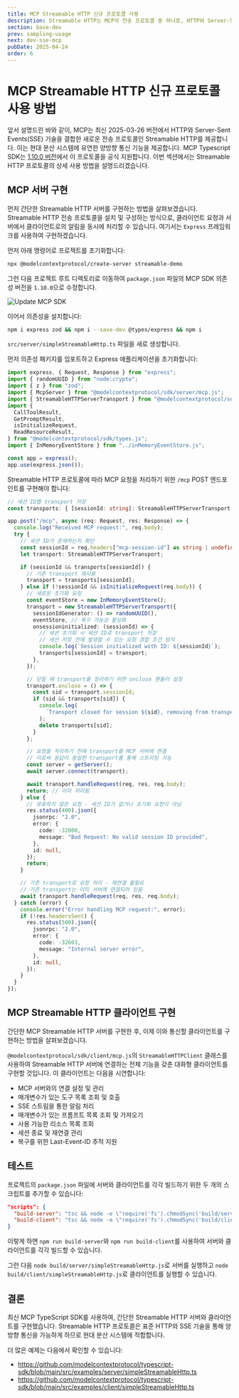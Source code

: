 ```yaml
---
title: MCP Streamable HTTP 신규 프로토콜 사용
description: Streamable HTTP는 MCP의 전송 프로토콜 중 하나로, HTTP와 Server-Sent Events(SSE) 기술을 결합하여 현대 분산 시스템에 유연한 양방향 통신 기능을 제공합니다. 이번 섹션에서는 Streamable HTTP 프로토콜 사용 방법을 소개합니다.
section: base-dev
prev: sampling-usage
next: dev-sse-mcp
pubDate: 2025-04-24
order: 6
---
```


# MCP Streamable HTTP 신규 프로토콜 사용 방법

앞서 설명드린 바와 같이, MCP는 최신 2025-03-26 버전에서 HTTP와 Server-Sent Events(SSE) 기술을 결합한 새로운 전송 프로토콜인 Streamable HTTP를 제공합니다. 이는 현대 분산 시스템에 유연한 양방향 통신 기능을 제공합니다. MCP Typescript SDK는 [1.10.0 버전](https://github.com/modelcontextprotocol/typescript-sdk/releases/tag/1.10.0)에서 이 프로토콜을 공식 지원합니다. 이번 섹션에서는 Streamable HTTP 프로토콜의 상세 사용 방법을 설명드리겠습니다.

## MCP 서버 구현

먼저 간단한 Streamable HTTP 서버를 구현하는 방법을 살펴보겠습니다. Streamable HTTP 전송 프로토콜을 설치 및 구성하는 방식으로, 클라이언트 요청과 서버에서 클라이언트로의 알림을 동시에 처리할 수 있습니다. 여기서는 `Express` 프레임워크를 사용하여 구현하겠습니다.

먼저 아래 명령어로 프로젝트를 초기화합니다:

```bash
npx @modelcontextprotocol/create-server streamable-demo
```

그런 다음 프로젝트 루트 디렉토리로 이동하여 `package.json` 파일의 MCP SDK 의존성 버전을 `1.10.0`으로 수정합니다.

![Update MCP SDK](/images/streamable-demo-update-sdk.png)

이어서 의존성을 설치합니다:

```bash
npm i express zod && npm i --save-dev @types/express && npm i
```

`src/server/simpleStreamableHttp.ts` 파일을 새로 생성합니다.

먼저 의존성 패키지를 임포트하고 Express 애플리케이션을 초기화합니다:

```typescript
import express, { Request, Response } from "express";
import { randomUUID } from "node:crypto";
import { z } from "zod";
import { McpServer } from "@modelcontextprotocol/sdk/server/mcp.js";
import { StreamableHTTPServerTransport } from "@modelcontextprotocol/sdk/server/streamableHttp.js";
import {
  CallToolResult,
  GetPromptResult,
  isInitializeRequest,
  ReadResourceResult,
} from "@modelcontextprotocol/sdk/types.js";
import { InMemoryEventStore } from "../inMemoryEventStore.js";

const app = express();
app.use(express.json());
```

Streamable HTTP 프로토콜에 따라 MCP 요청을 처리하기 위한 `/mcp` POST 엔드포인트를 구현해야 합니다:

```typescript
// 세션 ID별 transport 저장
const transports: { [sessionId: string]: StreamableHTTPServerTransport } = {};

app.post("/mcp", async (req: Request, res: Response) => {
  console.log("Received MCP request:", req.body);
  try {
    // 세션 ID가 존재하는지 확인
    const sessionId = req.headers["mcp-session-id"] as string | undefined;
    let transport: StreamableHTTPServerTransport;

    if (sessionId && transports[sessionId]) {
      // 기존 transport 재사용
      transport = transports[sessionId];
    } else if (!sessionId && isInitializeRequest(req.body)) {
      // 새로운 초기화 요청
      const eventStore = new InMemoryEventStore();
      transport = new StreamableHTTPServerTransport({
        sessionIdGenerator: () => randomUUID(),
        eventStore, // 복구 가능성 활성화
        onsessioninitialized: (sessionId) => {
          // 세션 초기화 시 세션 ID로 transport 저장
          // 세션 저장 전에 발생할 수 있는 요청 경합 조건 방지
          console.log(`Session initialized with ID: ${sessionId}`);
          transports[sessionId] = transport;
        },
      });

      // 닫힐 때 transport를 정리하기 위한 onclose 핸들러 설정
      transport.onclose = () => {
        const sid = transport.sessionId;
        if (sid && transports[sid]) {
          console.log(
            `Transport closed for session ${sid}, removing from transports map`
          );
          delete transports[sid];
        }
      };

      // 요청을 처리하기 전에 transport를 MCP 서버에 연결
      // 이로써 응답이 동일한 transport를 통해 스트리밍 가능
      const server = getServer();
      await server.connect(transport);

      await transport.handleRequest(req, res, req.body);
      return; // 이미 처리됨
    } else {
      // 유효하지 않은 요청 - 세션 ID가 없거나 초기화 요청이 아님
      res.status(400).json({
        jsonrpc: "2.0",
        error: {
          code: -32000,
          message: "Bad Request: No valid session ID provided",
        },
        id: null,
      });
      return;
    }

    // 기존 transport로 요청 처리 - 재연결 불필요
    // 기존 transport는 이미 서버에 연결되어 있음
    await transport.handleRequest(req, res, req.body);
  } catch (error) {
    console.error("Error handling MCP request:", error);
    if (!res.headersSent) {
      res.status(500).json({
        jsonrpc: "2.0",
        error: {
          code: -32603,
          message: "Internal server error",
        },
        id: null,
      });
    }
  }
});
```

## MCP Streamable HTTP 클라이언트 구현

간단한 MCP Streamable HTTP 서버를 구현한 후, 이제 이와 통신할 클라이언트를 구현하는 방법을 살펴보겠습니다.

`@modelcontextprotocol/sdk/client/mcp.js`의 `StreamableHTTPClient` 클래스를 사용하여 Streamable HTTP 서버에 연결하는 전체 기능을 갖춘 대화형 클라이언트를 구현할 것입니다. 이 클라이언트는 다음을 시연합니다:

- MCP 서버와의 연결 설정 및 관리
- 매개변수가 있는 도구 목록 조회 및 호출
- SSE 스트림을 통한 알림 처리
- 매개변수가 있는 프롬프트 목록 조회 및 가져오기
- 사용 가능한 리소스 목록 조회
- 세션 종료 및 재연결 관리
- 복구를 위한 Last-Event-ID 추적 지원

## 테스트

프로젝트의 `package.json` 파일에 서버와 클라이언트를 각각 빌드하기 위한 두 개의 스크립트를 추가할 수 있습니다:

```json
"scripts": {
  "build-server": "tsc && node -e \"require('fs').chmodSync('build/server/simpleStreamableHttp.js', '755')\"",
  "build-client": "tsc && node -e \"require('fs').chmodSync('build/client/simpleStreamableHttp.js', '755')\"",
}
```

이렇게 하면 `npm run build-server`와 `npm run build-client`를 사용하여 서버와 클라이언트를 각각 빌드할 수 있습니다.

그런 다음 `node build/server/simpleStreamableHttp.js`로 서버를 실행하고 `node build/client/simpleStreamableHttp.js`로 클라이언트를 실행할 수 있습니다.

## 결론

최신 MCP TypeScript SDK를 사용하여, 간단한 Streamable HTTP 서버와 클라이언트를 구현했습니다. Streamable HTTP 프로토콜은 표준 HTTP와 SSE 기술을 통해 양방향 통신을 가능하게 하므로 현대 분산 시스템에 적합합니다.

더 많은 예제는 다음에서 확인할 수 있습니다:

- https://github.com/modelcontextprotocol/typescript-sdk/blob/main/src/examples/server/simpleStreamableHttp.ts
- https://github.com/modelcontextprotocol/typescript-sdk/blob/main/src/examples/client/simpleStreamableHttp.ts
